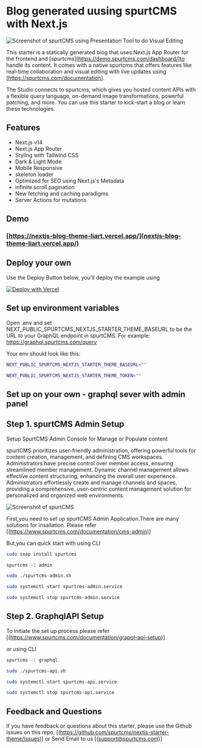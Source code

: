 # Blog generated uusing spurtCMS with Next.js 

![Screenshot of spurtCMS using Presentation Tool to do Visual Editing](https://www.spurtcms.com/spurtcms-starter-template.jpg)

This starter is a statically generated blog that uses Next.js App Router for the frontend and [spurtcms][https://demo.spurtcms.com/dashboard/]to handle its content. It comes with a native spurtcms that offers features like real-time collaboration and visual editing with live updates using [https://spurtcms.com/documentation].

The Studio connects to spurtcms, which gives you hosted content APIs with a flexible query language, on-demand image transformations, powerful patching, and more. You can use this starter to kick-start a blog or learn these technologies.

## Features

- Next.js v14
- Next.js App Router
- Styling with Tailwind CSS
- Dark & Light Mode
- Mobile Responsive
- skeleton loader 
- Optimized for SEO using Next.js's Metadata
- infinite scroll pagination
- New fetching and caching paradigms
- Server Actions for mutations



## Demo

### [https://nextjs-blog-theme-liart.vercel.app/](nextjs-blog-theme-liart.vercel.app/)




## Deploy your own

Use the Deploy Button below, you'll deploy the example using 

[![Deploy with Vercel](https://vercel.com/button)](https://vercel.com/new/clone?repository-url=https%3A%2F%2Fgithub.com%2Fspurtcms%2Fnextjs-blog-theme-liart)



## Set up environment variables

Open .env and set  NEXT_PUBLIC_SPURTCMS_NEXTJS_STARTER_THEME_BASEURL  to  be the URL to your GraphQL endpoint in spurtCMS. For example:
 https://graphql.spurtcms.com/query

Your env should look like this:



```bash
NEXT_PUBLIC_SPURTCMS_NEXTJS_STARTER_THEME_BASEURL=""
```

```bash
NEXT_PUBLIC_SPURTCMS_NEXTJS_STARTER_THEME_TOKEN=""
```

## Set up on your own - graphql sever with admin panel

## Step 1. spurtCMS Admin Setup

Setup SpurtCMS Admin Console for Manage or Populate content

spurtCMS prioritizes user-friendly administration, offering powerful tools for content creation, management, and defining CMS workspaces. Administrators have precise control over member access, ensuring streamlined member management. Dynamic channel management allows effective content structuring, enhancing the overall user experience. Administrators effortlessly create and manage channels and spaces, providing a comprehensive, user-centric content management solution for personalized and organized web
environments.

![Screenshot of spurtCMS]()


First,you need to set up spurtCMS Admin Application.There are many solutions for insallation.
Please refer [(https://www.spurtcms.com/documentation/cms-admin)] 

But,you can quick start with using CLI

```bash
sudo snap install spurtcms
```
```bash
spurtcms -i admin
```
```bash
sudo ./spurtcms-admin.sh
```
```bash
sudo systemctl start spurtcms-admin.service
```
```bash
sudo systemctl stop spurtcms-admin.service
```
## Step 2. GraphqlAPI Setup
To initiate the set up process please refer
[(https://www.spurtcms.com/documentation/grapql-api-setup)]

or using CLI
```bash
spurtcms -i graphql
```

```bash
sudo ./spurtcms-api.sh
```

```bash
sudo systemctl start spurtcms-api.service
```

```bash
sudo systemctl stop spurtcms-api.service
```



## Feedback and Questions
If you have feedback or questions about this starter, please use the Github Issues on this repo, [(https://github.com/spurtcms/nextjs-starter-theme/issues)]
or Send Email to us [(support@spurtcms.com)]
